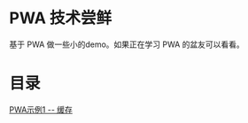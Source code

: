 # PWA 技术尝鲜

基于 PWA 做一些小的demo。如果正在学习 PWA 的盆友可以看看。



# 目录

<a href="douban/README.md">PWA示例1 -- 缓存 </a></br>